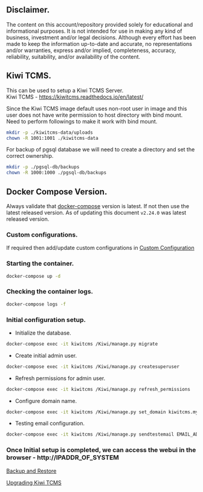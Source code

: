 ## Disclaimer.
The content on this account/repository provided solely for educational and informational purposes.
It is not intended for use in making any kind of business, investment and/or legal decisions.
Although every effort has been made to keep the information up-to-date and accurate, no representations and/or warranties, express and/or implied, completeness, accuracy, reliability, suitability, and/or availability of the content.

## Kiwi TCMS.
This can be used to setup a Kiwi TCMS Server.  
Kiwi TCMS - https://kiwitcms.readthedocs.io/en/latest/

Since the Kiwi TCMS image default uses non-root user in image and this user does not have write permission to host directory with bind mount. Need to perform followings to make it work with bind mount.
```bash
mkdir -p ./kiwitcms-data/uploads
chown -R 1001:1001 ./kiwitcms-data
```

For backup of pgsql database we will need to create a directory and set the correct ownership.
```bash
mkdir -p ./pgsql-db/backups
chown -R 1000:1000 ./pgsql-db/backups
```

## Docker Compose Version.
Always validate that [docker-compose](https://github.com/docker/compose/releases/) version is latest.
If not then use the latest released version. As of updating this document `v2.24.0` was latest released version.

### Custom configurations.
If required then add/update custom configurations in [Custom Configuration](./configs/custom-configurations.py)

### Starting the container.
```bash
docker-compose up -d
```

### Checking the container logs.
```bash
docker-compose logs -f
```

### Initial configuration setup.
- Initialize the database.
```bash
docker-compose exec -it kiwitcms /Kiwi/manage.py migrate
```

- Create initial admin user.
```bash
docker-compose exec -it kiwitcms /Kiwi/manage.py createsuperuser
```

- Refresh permissions for admin user.
```bash
docker-compose exec -it kiwitcms /Kiwi/manage.py refresh_permissions
```

- Configure domain name.
```bash
docker-compose exec -it kiwitcms /Kiwi/manage.py set_domain kiwitcms.mydomain.com
```

- Testing email configuration.
```bash
docker-compose exec -it kiwitcms /Kiwi/manage.py sendtestemail EMAIL_ADDRESS
```

### Once Initial setup is completed, we can access the webui in the browser - http://IPADDR_OF_SYSTEM

[Backup and Restore](./configs/backup-and-restore.md)

[Upgrading Kiwi TCMS](./configs/upgrading-kiwitcms.md)

